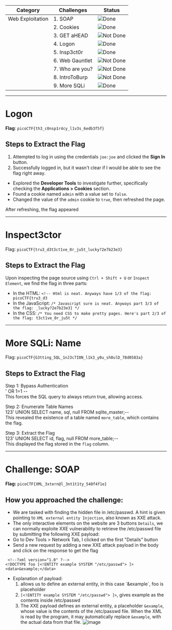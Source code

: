 | Category          | Challenges                                   | Status          |
|-|-|-|
| Web Exploitation           | 1. SOAP                                      | ![Done](https://img.shields.io/badge/Status-Done-brightgreen) |
|                             | 2. Cookies                                  | ![Done](https://img.shields.io/badge/Status-Done-brightgreen) |
|                             | 3. GET aHEAD                                | ![Not Done](https://img.shields.io/badge/Status-Not_Done-red)|
|                             | 4. Logon                                    | ![Done](https://img.shields.io/badge/Status-Done-brightgreen) |
|                             | 5. Insp3ct0r                                | ![Done](https://img.shields.io/badge/Status-Done-brightgreen) |
|                             | 6. Web Gauntlet                             | ![Not Done](https://img.shields.io/badge/Status-Not_Done-red)|
|                             | 7. Who are you?                             | ![Not Done](https://img.shields.io/badge/Status-Not_Done-red)|
|                             | 8. IntroToBurp                              | ![Not Done](https://img.shields.io/badge/Status-Not_Done-red) |
|                             | 9. More SQLi                                | ![Done](https://img.shields.io/badge/Status-Done-brightgreen) |
---

# Logon


**Flag**: `picoCTF{th3_c0nsp1r4cy_l1v3s_6edb3f5f}`

## Steps to Extract the Flag
1. Attempted to log in using the credentials `joe:joe` and clicked the **Sign In** button.
2. Successfully logged in, but it wasn't clear if I would be able to see the flag right away.

- Explored the **Developer Tools** to investigate further, specifically checking the **Applications > Cookies** section.
- Found a cookie named `admin` with a value set to `false`.
- Changed the value of the `admin` cookie to `true`, then refreshed the page.

After refreshing, the flag appeared

---

# Inspect3ctor

Flag: `picoCTF{tru3_d3t3ct1ve_0r_ju5t_lucky?2e7b23e3}`

## Steps to Extract the Flag

Upon inspecting the page source using `Ctrl + Shift + U` or `Inspect Element`, we find the flag in three parts:

- In the HTML: `<!-- Html is neat. Anyways have 1/3 of the flag: picoCTF{tru3_d3`
- In the JavaScript: `/* Javascript sure is neat. Anyways part 3/3 of the flag: _lucky?2e7b23e3} */`
- In the CSS: `/* You need CSS to make pretty pages. Here's part 2/3 of the flag: t3ct1ve_0r_ju5t */`


---


# More SQLi: Name

Flag: `picoCTF{G3tting_5QL_1nJ3c7I0N_l1k3_y0u_sh0ulD_78d0583a}`

## Steps to Extract the Flag

Step 1: Bypass Authentication  
' OR 1=1 --  
This forces the SQL query to always return true, allowing access.

Step 2: Enumerate Table Names  
123' UNION SELECT name, sql, null FROM sqlite_master;--  
This revealed the existence of a table named `more_table`, which contains the flag.

Step 3: Extract the Flag  
123' UNION SELECT id, flag, null FROM more_table;--  
This displayed the flag stored in the `flag` column.

---

# Challenge: SOAP

**Flag:** ` picoCTF{XML_3xtern@l_3nt1t1ty_540f4f1e} `

## How you approached the challenge:

- We are tasked with finding the hidden file in /etc/passwd. A hint is given pointing to `XML external entity Injection`, also known as XXE attack.
- The only interactive elements on the website are 3 buttons ` Details `, we can normally exploite XXE vulnerability to  retrieve the /etc/passwd file by submitting the following XXE payload:
- Go to Dev Tools > Network Tab, I clicked on the first "Details" button
- Send a new request by adding a new XXE attack payload in the body and click on the response to get the flag
 
 ```
  <!--?xml version="1.0" ?-->
<!DOCTYPE foo [<!ENTITY example SYSTEM "/etc/passwd"> ]>
<data>&example;</data>

 ```

- Explanation of payload:
  1. <!DOCTYPE> allows us to define an external entity, in this case `&example`, foo is placeholder
  2. `[<!ENTITY example SYSTEM "/etc/passwd"> ]>`, gives example as the contents inside /etc/passwd
  3. The XXE payload defines an external entity, a placeholder `&example`, whose value is the contents of the /etc/passwd file. When the XML is read by the             program, it may automatically replace `&example`, with the actual data from that file. 
![image](https://github.com/user-attachments/assets/dbdeb504-ed4c-4e34-b004-dc4b24f85ed3)


